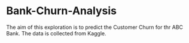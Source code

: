 # Bank-Churn-Analysis
The aim of this exploration is to predict the Customer Churn for thr ABC Bank. The data is collected from Kaggle.
